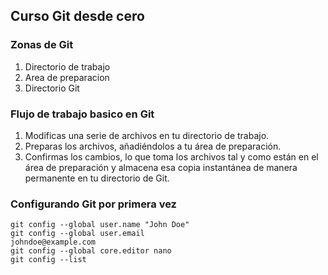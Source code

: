 ## Curso Git desde cero

### Zonas de Git
1. Directorio de trabajo
2. Area de preparacion
3. Directorio Git

### Flujo de trabajo basico en Git
1. Modificas una serie de archivos en tu directorio de trabajo.
2. Preparas los archivos, añadiéndolos a tu área de preparación.
3. Confirmas los cambios, lo que toma los archivos tal y como están en el
área de preparación y almacena esa copia instantánea de manera
permanente en tu directorio de Git.

### Configurando Git por primera vez
```
git config --global user.name "John Doe"
git config --global user.email
johndoe@example.com
git config --global core.editor nano
git config --list
```
